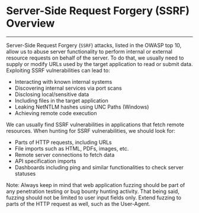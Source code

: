 # Server-Side Request Forgery (SSRF) Overview

***

Server-Side Request Forgery (`SSRF`) attacks, listed in the OWASP top 10, allow us to abuse server functionality to perform internal or external resource requests on behalf of the server. To do that, we usually need to supply or modify URLs used by the target application to read or submit data. Exploiting SSRF vulnerabilities can lead to:

* Interacting with known internal systems
* Discovering internal services via port scans
* Disclosing local/sensitive data
* Including files in the target application
* Leaking NetNTLM hashes using UNC Paths (Windows)
* Achieving remote code execution

We can usually find SSRF vulnerabilities in applications that fetch remote resources. When hunting for SSRF vulnerabilities, we should look for:

* Parts of HTTP requests, including URLs
* File imports such as HTML, PDFs, images, etc.
* Remote server connections to fetch data
* API specification imports
* Dashboards including ping and similar functionalities to check server statuses

Note: Always keep in mind that web application fuzzing should be part of any penetration testing or bug bounty hunting activity. That being said, fuzzing should not be limited to user input fields only. Extend fuzzing to parts of the HTTP request as well, such as the User-Agent.

